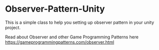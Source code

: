 # Observer-Pattern-Unity

This is a simple class to help you setting up observer pattern in your unity project.

Read about Observer and other Game Programming Patterns here
https://gameprogrammingpatterns.com/observer.html
